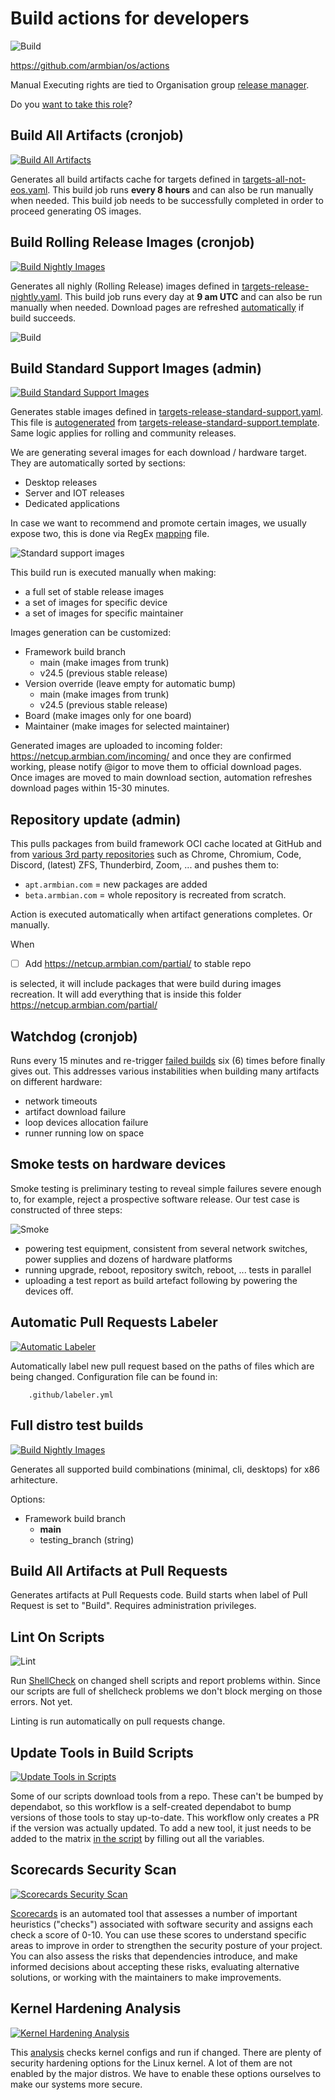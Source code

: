 # Build actions for developers

![Build](images/armbian-os-actions.png)

https://github.com/armbian/os/actions

Manual Executing rights are tied to Organisation group [release manager](https://github.com/orgs/armbian/teams/release-manager). 

Do you [want to take this role](https://calendly.com/armbian/office-hours)?

## Build All Artifacts (cronjob)

[![Build All Artifacts](https://github.com/armbian/os/actions/workflows/complete-artifact-matrix-all.yml/badge.svg)](https://github.com/armbian/os/actions/workflows/complete-artifact-matrix-all.yml)

Generates all build artifacts cache for targets defined in [targets-all-not-eos.yaml](https://github.com/armbian/os/blob/main/userpatches/targets-all-not-eos.yaml). This build job runs **every 8 hours** and can also be run manually when needed. This build job needs to be successfully completed in order to proceed generating OS images.

## Build Rolling Release Images (cronjob)

[![Build Nightly Images](https://github.com/armbian/os/actions/workflows/complete-artifact-matrix-nightly.yml/badge.svg)](https://https://github.com/armbian/os/actions/workflows/complete-artifact-matrix-nightly.yml)

Generates all nighly (Rolling Release) images defined in [targets-release-nightly.yaml](https://github.com/armbian/os/blob/main/userpatches/targets-release-nightly.yaml). This build job runs every day at **9 am UTC** and can also be run manually when needed. Download pages are refreshed [automatically](https://github.com/armbian/os/actions/workflows/webindex-update.yml) if build succeeds.

![Build](images/rolling-releases.png)

## Build Standard Support Images (admin)

[![Build Standard Support Images](https://github.com/armbian/os/actions/workflows/complete-artifact-matrix-standard-support.yml/badge.svg)](https://github.com/armbian/os/actions/workflows/complete-artifact-matrix-standard-support.yml)

Generates stable images defined in [targets-release-standard-support.yaml](https://github.com/armbian/os/blob/main/userpatches/targets-release-standard-support.yaml). This file is [autogenerated](https://github.com/armbian/os/blob/main/.github/workflows/recreate-matrix.yml#L147-L438) from [targets-release-standard-support.template](https://github.com/armbian/os/blob/main/userpatches/targets-release-standard-support.template). Same logic applies for rolling and community releases.

We are generating several images for each download / hardware target. They are automatically sorted by sections:

- Desktop releases
- Server and IOT releases
- Dedicated applications

In case we want to recommend and promote certain images, we usually expose two, this is done via RegEx [mapping](https://github.com/armbian/os/blob/main/exposed.map) file.

![Standard support images](images/standard-support-images.png)

This build run is executed manually when making:
- a full set of stable release images
- a set of images for specific device
- a set of images for specific maintainer

Images generation can be customized:

- Framework build branch
  - main (make images from trunk)
  - v24.5 (previous stable release)
- Version override (leave empty for automatic bump)
  - main (make images from trunk)
  - v24.5 (previous stable release)
- Board (make images only for one board)
- Maintainer (make images for selected maintainer)

Generated images are uploaded to incoming folder: https://netcup.armbian.com/incoming/ and once they are confirmed working, please notify @igor to move them to official download pages. Once images are moved to main download section, automation refreshes download pages within 15-30 minutes.

## Repository update (admin)

This pulls packages from build framework OCI cache located at GitHub and from [various 3rd party repositories](https://github.com/armbian/os/wiki/Import-3rd-party-packages) such as Chrome, Chromium, Code, Discord, (latest) ZFS, Thunderbird, Zoom, ... and pushes them to:

- `apt.armbian.com` = new packages are added
- `beta.armbian.com` = whole repository is recreated from scratch.

Action is executed automatically when artifact generations completes. Or manually.

When
- [ ] Add https://netcup.armbian.com/partial/ to stable repo

is selected, it will include packages that were build during images recreation. It will add everything that is inside this folder https://netcup.armbian.com/partial/

## Watchdog (cronjob)

Runs every 15 minutes and re-trigger [failed builds](https://github.com/armbian/os/blob/main/.github/workflows/watchdog.yml#L26) six (6) times before finally gives out. This addresses various instabilities when building many artifacts on different hardware: 

- network timeouts
- artifact download failure
- loop devices allocation failure
- runner running low on space

## Smoke tests on hardware devices

Smoke testing is preliminary testing to reveal simple failures severe enough to, for example, reject a prospective software release. Our test case is constructed of three steps:

![Smoke](images/smoke-tests.png)

- powering test equipment, consistent from several network switches, power supplies and dozens of hardware platforms
- running upgrade, reboot, repository switch, reboot, ... tests in parallel
- uploading a test report as build artefact following by powering the devices off.

## Automatic Pull Requests Labeler

[![Automatic Labeler](https://github.com/armbian/build/actions/workflows/labeler.yml/badge.svg)](https://github.com/armbian/build/actions/workflows/labeler.yml)

Automatically label new pull request based on the paths of files which are being changed. Configuration file can be found in:

        .github/labeler.yml

## Full distro test builds

[![Build Nightly Images](https://github.com/armbian/os/actions/workflows/full-distro-build-and-test.yml/badge.svg)](https://github.com/armbian/os/actions/workflows/full-distro-build-and-test.yml)

Generates all supported build combinations (minimal, cli, desktops) for x86 arhitecture.

Options:

- Framework build branch
  - **main**
  - testing_branch (string)

## Build All Artifacts at Pull Requests

Generates artifacts at Pull Requests code. Build starts when label of Pull Request is set to "Build". Requires administration privileges.

## Lint On Scripts

![Lint](images/linterror.png)

Run [ShellCheck](https://github.com/koalaman/shellcheck) on changed shell scripts and report problems within. Since our scripts are full of shellcheck problems we don't block merging on those errors. Not yet.

Linting is run automatically on pull requests change.

## Update Tools in Build Scripts

[![Update Tools in Scripts](https://github.com/armbian/build/actions/workflows/update-tools.yml/badge.svg)](https://github.com/armbian/build/actions/workflows/update-tools.yml)

Some of our scripts download tools from a repo. These can't be bumped by dependabot, so this workflow is a self-created dependabot to bump versions of those tools to stay up-to-date. This workflow only creates a PR if the version was actually updated. To add a new tool, it just needs to be added to the matrix [in the script](https://github.com/armbian/build/blob/main/.github/workflows/update-tools.yml) by filling out all the variables.

## Scorecards Security Scan

[![Scorecards Security Scan](https://github.com/armbian/build/actions/workflows/scorecard.yml/badge.svg)](https://github.com/armbian/build/actions/workflows/scorecard.yml)

[Scorecards](https://github.com/ossf/scorecard#what-is-scorecards) is an automated tool that assesses a number of important heuristics ("checks") associated with software security and assigns each check a score of 0-10. You can use these scores to understand specific areas to improve in order to strengthen the security posture of your project. You can also assess the risks that dependencies introduce, and make informed decisions about accepting these risks, evaluating alternative solutions, or working with the maintainers to make improvements.

## Kernel Hardening Analysis

[![Kernel Hardening Analysis](https://github.com/armbian/build/actions/workflows/pr-kernel-security-analysis.yml/badge.svg)](https://github.com/armbian/build/actions/workflows/pr-kernel-security-analysis.yml)

This [analysis](https://github.com/a13xp0p0v/kconfig-hardened-check/blob/master/README.md) checks kernel configs and run if changed. There are plenty of security hardening options for the Linux kernel. A lot of them are not enabled by the major distros. We have to enable these options ourselves to make our systems more secure.
